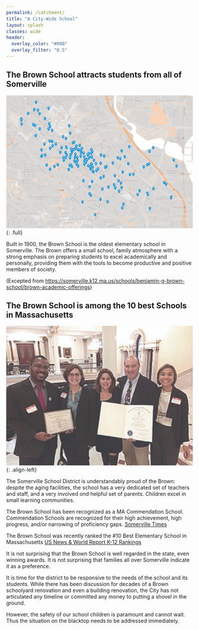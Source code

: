 ```yaml
---
permalink: /catchment/
title: "A City-Wide School"
layout: splash
classes: wide
header:
  overlay_color: "#000"
  overlay_filter: "0.5"
---
```


## The Brown School attracts students from all of Somerville

![image-full](/assets/images/browncatchment.png){: .full}

Built in 1900, the Brown School is the oldest elementary school in Somerville. The Brown offers a small school, family atmosphere with a strong emphasis on preparing students to excel academically and personally, providing them with the tools to become productive and positive members of society.

(Excepted from https://somerville.k12.ma.us/schools/benjamin-g-brown-school/brown-academic-offerings)


## The Brown School is among the 10 best Schools in Massachusetts

![image-left](/assets/images/unnamed.jpg){: .align-left}

The Somerville School District is understandably proud of the Brown: despite
the aging facilities, the school has a very dedicated set of teachers and staff,
and a very involved ond helpful set of parents. Children excel in small learning communities.

The Brown School has been recognized as a MA Commendation School. Commendation Schools are recognized for their high achievement, high progress, and/or narrowing of proficiency gaps.
[Somerville Times](https://www.thesomervilletimes.com/archives/73726)

The Brown School was recently ranked the #10 Best Elementary School in Massachusetts
[US News & World Report K-12 Rankings](https://www.usnews.com/education/k12/massachusetts/benjamin-g-brown-239890)

It is not surprising that the Brown School is well regarded in the state, even winning awards. It is not surprising that families all over Somerville indicate it as a preference. 

It is time for the district to be responsive to the needs of the school and its students. While there has been discussion for decades of a Brown schoolyard renovation and even a building renovation, the City has not articulated any timeline or committed any money to putting a shovel in the ground.

However, the safety of our school children is paramount and cannot wait. Thus the situation on the blacktop needs to be addressed immediately.

